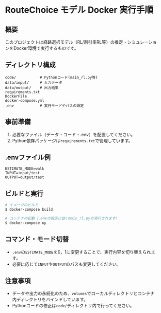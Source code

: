 # RouteChoice モデル Docker 実行手順

## 概要
このプロジェクトは経路選択モデル（RL/割引率RL等）の推定・シミュレーションをDocker環境で実行するものです。

## ディレクトリ構成
```
code/           # Pythonコード(main_rl.py等)
data/input/     # 入力データ
data/output/    # 出力結果
requirements.txt
DockerFile
docker-compose.yml
.env            # 実行モードやパスの設定
```

## 事前準備
1. 必要なファイル（データ・コード・.env）を配置してください。
2. Python依存パッケージは`requirements.txt`で管理しています。

## .envファイル例
```
ESTIMATE_MODE=walk
INPUT=input/test
OUTPUT=output/test
```

## ビルドと実行
```sh
# イメージのビルド
$ docker-compose build

# コンテナの起動（.envの設定に従いmain_rl.pyが実行されます）
$ docker-compose up
```

## コマンド・モード切替
- `.env`の`ESTIMATE_MODE`を0，1に変更することで、実行内容を切り替えられます。
- 必要に応じて`INPUT`や`OUTPUT`のパスも変更してください。

## 注意事項
- データや出力の永続化のため、`volumes`でローカルディレクトリとコンテナ内ディレクトリをバインドしています。
- Pythonコードの修正は`code/`ディレクトリ内で行ってください。

